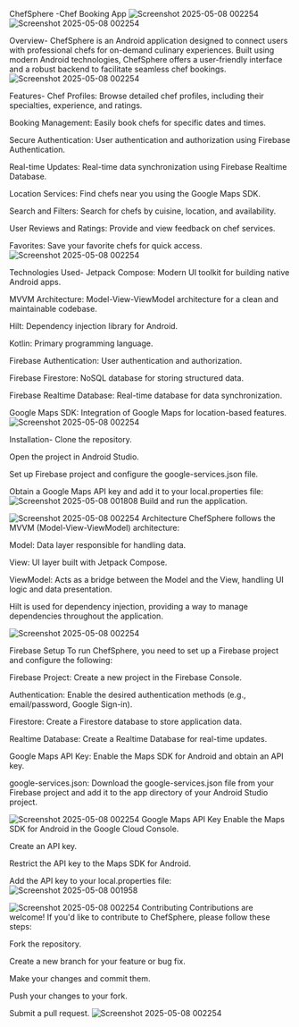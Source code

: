 ChefSphere -Chef Booking App
![Screenshot 2025-05-08 002254](https://github.com/user-attachments/assets/3e1f8845-a4bd-4652-a6e2-78f2b33c1b02)
![Screenshot 2025-05-08 002254](https://github.com/user-attachments/assets/3e1f8845-a4bd-4652-a6e2-78f2b33c1b02)

Overview-
ChefSphere is an Android application designed to connect users with professional chefs for on-demand culinary experiences. Built using modern Android technologies, ChefSphere offers a user-friendly interface and a robust backend to facilitate seamless chef bookings.
![Screenshot 2025-05-08 002254](https://github.com/user-attachments/assets/f312cdac-5c2f-4df9-9616-6ec9383e988a)

Features-
Chef Profiles: Browse detailed chef profiles, including their specialties, experience, and ratings.

Booking Management: Easily book chefs for specific dates and times.

Secure Authentication: User authentication and authorization using Firebase Authentication.

Real-time Updates: Real-time data synchronization using Firebase Realtime Database.

Location Services: Find chefs near you using the Google Maps SDK.

Search and Filters: Search for chefs by cuisine, location, and availability.

User Reviews and Ratings: Provide and view feedback on chef services.

Favorites: Save your favorite chefs for quick access.
![Screenshot 2025-05-08 002254](https://github.com/user-attachments/assets/3e1f8845-a4bd-4652-a6e2-78f2b33c1b02)



Technologies Used-
Jetpack Compose: Modern UI toolkit for building native Android apps.

MVVM Architecture: Model-View-ViewModel architecture for a clean and maintainable codebase.

Hilt: Dependency injection library for Android.

Kotlin: Primary programming language.

Firebase Authentication: User authentication and authorization.

Firebase Firestore: NoSQL database for storing structured data.

Firebase Realtime Database: Real-time database for data synchronization.

Google Maps SDK: Integration of Google Maps for location-based features.
![Screenshot 2025-05-08 002254](https://github.com/user-attachments/assets/3e1f8845-a4bd-4652-a6e2-78f2b33c1b02)


Installation-
Clone the repository.

Open the project in Android Studio.

Set up Firebase project and configure the google-services.json file.

Obtain a Google Maps API key and add it to your local.properties file:
![Screenshot 2025-05-08 001808](https://github.com/user-attachments/assets/f1d4fcb7-963a-4501-8479-b0c964fe6c85)
Build and run the application.


![Screenshot 2025-05-08 002254](https://github.com/user-attachments/assets/3e1f8845-a4bd-4652-a6e2-78f2b33c1b02)
Architecture
ChefSphere follows the MVVM (Model-View-ViewModel) architecture:

Model: Data layer responsible for handling data.

View: UI layer built with Jetpack Compose.

ViewModel: Acts as a bridge between the Model and the View, handling UI logic and data presentation.

Hilt is used for dependency injection, providing a way to manage dependencies throughout the application.

![Screenshot 2025-05-08 002254](https://github.com/user-attachments/assets/3e1f8845-a4bd-4652-a6e2-78f2b33c1b02)

Firebase Setup
To run ChefSphere, you need to set up a Firebase project and configure the following:

Firebase Project: Create a new project in the Firebase Console.

Authentication: Enable the desired authentication methods (e.g., email/password, Google Sign-in).

Firestore: Create a Firestore database to store application data.

Realtime Database: Create a Realtime Database for real-time updates.

Google Maps API Key: Enable the Maps SDK for Android and obtain an API key.

google-services.json: Download the google-services.json file from your Firebase project and add it to the app directory of your Android Studio project.

![Screenshot 2025-05-08 002254](https://github.com/user-attachments/assets/3e1f8845-a4bd-4652-a6e2-78f2b33c1b02)
Google Maps API Key
Enable the Maps SDK for Android in the Google Cloud Console.

Create an API key.

Restrict the API key to the Maps SDK for Android.

Add the API key to your local.properties file:![Screenshot 2025-05-08 001958](https://github.com/user-attachments/assets/fbc6e508-4b16-41ca-a72a-1685c58b2883)

![Screenshot 2025-05-08 002254](https://github.com/user-attachments/assets/3e1f8845-a4bd-4652-a6e2-78f2b33c1b02)
Contributing
Contributions are welcome! If you'd like to contribute to ChefSphere, please follow these steps:

Fork the repository.

Create a new branch for your feature or bug fix.

Make your changes and commit them.

Push your changes to your fork.

Submit a pull request.
![Screenshot 2025-05-08 002254](https://github.com/user-attachments/assets/3e1f8845-a4bd-4652-a6e2-78f2b33c1b02)
